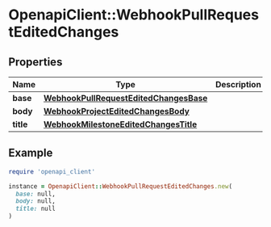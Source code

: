 # OpenapiClient::WebhookPullRequestEditedChanges

## Properties

| Name | Type | Description | Notes |
| ---- | ---- | ----------- | ----- |
| **base** | [**WebhookPullRequestEditedChangesBase**](WebhookPullRequestEditedChangesBase.md) |  | [optional] |
| **body** | [**WebhookProjectEditedChangesBody**](WebhookProjectEditedChangesBody.md) |  | [optional] |
| **title** | [**WebhookMilestoneEditedChangesTitle**](WebhookMilestoneEditedChangesTitle.md) |  | [optional] |

## Example

```ruby
require 'openapi_client'

instance = OpenapiClient::WebhookPullRequestEditedChanges.new(
  base: null,
  body: null,
  title: null
)
```

